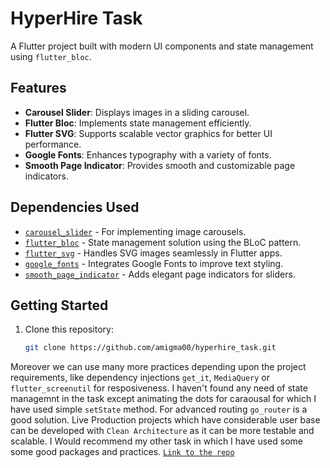 # HyperHire Task

A Flutter project built with modern UI components and state management using `flutter_bloc`.

## Features

- **Carousel Slider**: Displays images in a sliding carousel.
- **Flutter Bloc**: Implements state management efficiently.
- **Flutter SVG**: Supports scalable vector graphics for better UI performance.
- **Google Fonts**: Enhances typography with a variety of fonts.
- **Smooth Page Indicator**: Provides smooth and customizable page indicators.

## Dependencies Used

- [`carousel_slider`](https://pub.dev/packages/carousel_slider) - For implementing image carousels.
- [`flutter_bloc`](https://pub.dev/packages/flutter_bloc) - State management solution using the BLoC pattern.
- [`flutter_svg`](https://pub.dev/packages/flutter_svg) - Handles SVG images seamlessly in Flutter apps.
- [`google_fonts`](https://pub.dev/packages/google_fonts) - Integrates Google Fonts to improve text styling.
- [`smooth_page_indicator`](https://pub.dev/packages/smooth_page_indicator) - Adds elegant page indicators for sliders.

## Getting Started

1. Clone this repository:
   ```sh
   git clone https://github.com/amigma00/hyperhire_task.git

Moreover we can use many more practices depending upon the project requirements, like dependency injections `get_it`, `MediaQuery` or `flutter_screenutil` for resposiveness. I haven't found any need of state managemnt in the task except animating the dots for caraousal for which I have used simple `setState` method. For advanced routing `go_router` is a good solution. Live Production projects which have considerable user base can be developed with `Clean Architecture` as it can be more testable and scalable. I Would recommend my other task in which I have used some some good packages and practices. [`Link to the repo`](https://github.com/amigma00/realtime_innovations_task.git)
